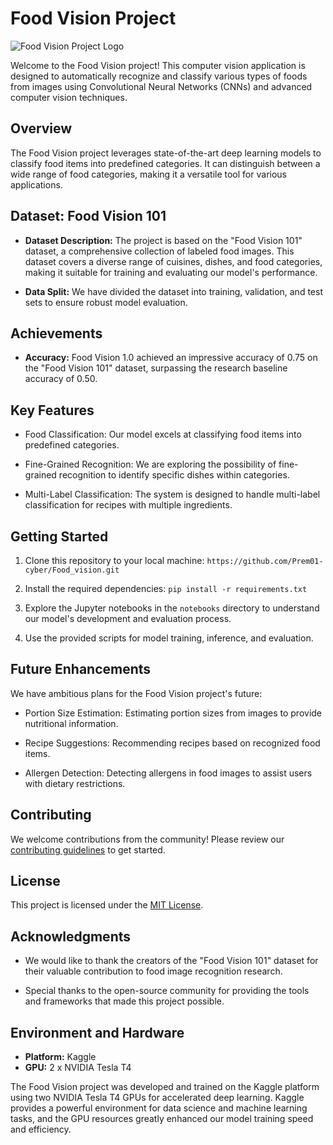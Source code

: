 # Food Vision Project

![Food Vision Project Logo]()

Welcome to the Food Vision project! This computer vision application is designed to automatically recognize and classify various types of foods from images using Convolutional Neural Networks (CNNs) and advanced computer vision techniques.

## Overview

The Food Vision project leverages state-of-the-art deep learning models to classify food items into predefined categories. It can distinguish between a wide range of food categories, making it a versatile tool for various applications.

## Dataset: Food Vision 101

- **Dataset Description:** The project is based on the "Food Vision 101" dataset, a comprehensive collection of labeled food images. This dataset covers a diverse range of cuisines, dishes, and food categories, making it suitable for training and evaluating our model's performance.

- **Data Split:** We have divided the dataset into training, validation, and test sets to ensure robust model evaluation.

## Achievements

- **Accuracy:** Food Vision 1.0 achieved an impressive accuracy of 0.75 on the "Food Vision 101" dataset, surpassing the research baseline accuracy of 0.50.

## Key Features

- Food Classification: Our model excels at classifying food items into predefined categories.

- Fine-Grained Recognition: We are exploring the possibility of fine-grained recognition to identify specific dishes within categories.

- Multi-Label Classification: The system is designed to handle multi-label classification for recipes with multiple ingredients.

## Getting Started

1. Clone this repository to your local machine: `https://github.com/Prem01-cyber/Food_vision.git`

2. Install the required dependencies: `pip install -r requirements.txt`


3. Explore the Jupyter notebooks in the `notebooks` directory to understand our model's development and evaluation process.

4. Use the provided scripts for model training, inference, and evaluation.


## Future Enhancements

We have ambitious plans for the Food Vision project's future:

- Portion Size Estimation: Estimating portion sizes from images to provide nutritional information.

- Recipe Suggestions: Recommending recipes based on recognized food items.

- Allergen Detection: Detecting allergens in food images to assist users with dietary restrictions.

## Contributing

We welcome contributions from the community! Please review our [contributing guidelines](CONTRIBUTING.md) to get started.

## License

This project is licensed under the [MIT License](LICENSE).

## Acknowledgments

- We would like to thank the creators of the "Food Vision 101" dataset for their valuable contribution to food image recognition research.

- Special thanks to the open-source community for providing the tools and frameworks that made this project possible.


## Environment and Hardware

- **Platform:** Kaggle
- **GPU:** 2 x NVIDIA Tesla T4

The Food Vision project was developed and trained on the Kaggle platform using two NVIDIA Tesla T4 GPUs for accelerated deep learning. Kaggle provides a powerful environment for data science and machine learning tasks, and the GPU resources greatly enhanced our model training speed and efficiency.


